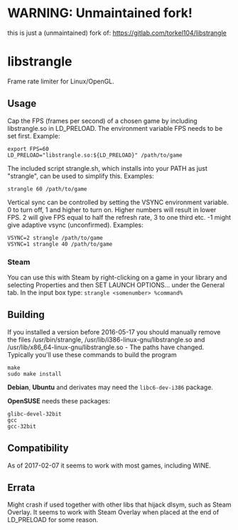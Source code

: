 # WARNING: Unmaintained fork!

this is just a (unmaintained) fork of: https://gitlab.com/torkel104/libstrangle

# libstrangle
Frame rate limiter for Linux/OpenGL.
## Usage
Cap the FPS (frames per second) of a chosen game by including libstrangle.so in LD_PRELOAD. The environment variable FPS needs to be set first.
Example:
```
export FPS=60
LD_PRELOAD="libstrangle.so:${LD_PRELOAD}" /path/to/game
```
The included script strangle.sh, which installs into your PATH as just "strangle", can be used to simplify this.
Examples:
```
strangle 60 /path/to/game
```
Vertical sync can be controlled by setting the VSYNC environment variable. 0 to turn off, 1 and higher to turn on. Higher numbers will result in lower FPS. 2 will give FPS equal to half the refresh rate, 3 to one third etc. -1 might give adaptive vsync (unconfirmed).
Examples:
```
VSYNC=2 strangle /path/to/game
VSYNC=1 strangle 40 /path/to/game
```
### Steam
You can use this with Steam by right-clicking on a game in your library and selecting Properties and then SET LAUNCH OPTIONS... under the General tab. In the input box type:
`strangle <somenumber> %command%`
## Building
If you installed a version before 2016-05-17 you should manually remove the files /usr/bin/strangle, /usr/lib/i386-linux-gnu/libstrangle.so and /usr/lib/x86_64-linux-gnu/libstrangle.so - The paths have changed.
Typically you'll use these commands to build the program
```
make
sudo make install
```

**Debian**, **Ubuntu** and derivates may need the `libc6-dev-i386` package.

**OpenSUSE** needs these packages:
```
glibc-devel-32bit
gcc
gcc-32bit
```
## Compatibility
As of 2017-02-07 it seems to work with most games, including WINE.
## Errata
Might crash if used together with other libs that hijack dlsym, such as Steam Overlay. It seems to work with Steam Overlay when placed at the end of LD_PRELOAD for some reason.

